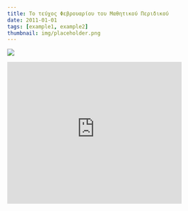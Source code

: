 ```yaml
---
title: Το τεύχος Φεβρουαρίου του Μαθητικού Περιδικού
date: 2011-01-01
tags: [example1, example2]
thumbnail: img/placeholder.png
---
```

[![](http://2.bp.blogspot.com/--eCqw3vnVLo/UTOhKamZCdI/AAAAAAAABdY/f8EIMkVnH9Q/s200/111.jpg)](http://2.bp.blogspot.com/--eCqw3vnVLo/UTOhKamZCdI/AAAAAAAABdY/f8EIMkVnH9Q/s1600/111.jpg) 
<iframe frameborder="0" height="327" scrolling="no" src="https://skydrive.live.com/embed?cid=93EFE049DF9140DA&resid=93EFE049DF9140DA%211130&authkey=ACK5qWDezsu-ANA&em=2" width="402"></iframe>
